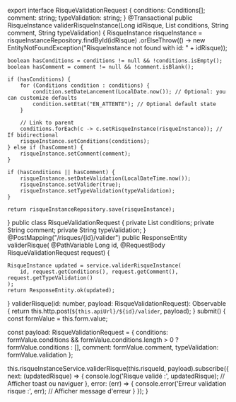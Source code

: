 export interface RisqueValidationRequest {
  conditions: Conditions[];
  comment: string;
  typeValidation: string;
}
@Transactional
public RisqueInstance validerRisqueInstance(Long idRisque, List<Conditions> conditions, String comment, String typeValidation) {
    RisqueInstance risqueInstance = risqueInstanceRepository.findById(idRisque)
            .orElseThrow(() -> new EntityNotFoundException("RisqueInstance not found with id: " + idRisque));

    boolean hasConditions = conditions != null && !conditions.isEmpty();
    boolean hasComment = comment != null && !comment.isBlank();

    if (hasConditions) {
        for (Conditions condition : conditions) {
            condition.setDateLancement(LocalDate.now()); // Optional: you can customize defaults
            condition.setEtat("EN_ATTENTE"); // Optional default state
        }

        // Link to parent
        conditions.forEach(c -> c.setRisqueInstance(risqueInstance)); // If bidirectional
        risqueInstance.setConditions(conditions);
    } else if (hasComment) {
        risqueInstance.setComment(comment);
    }

    if (hasConditions || hasComment) {
        risqueInstance.setDateValidation(LocalDateTime.now());
        risqueInstance.setValider(true);
        risqueInstance.setTypeValidation(typeValidation);
    }

    return risqueInstanceRepository.save(risqueInstance);
}
public class RisqueValidationRequest {
    private List<Conditions> conditions;
    private String comment;
    private String typeValidation;
}
@PostMapping("/risques/{id}/valider")
public ResponseEntity<RisqueInstance> validerRisque(
        @PathVariable Long id,
        @RequestBody RisqueValidationRequest request) {

    RisqueInstance updated = service.validerRisqueInstance(
        id, request.getConditions(), request.getComment(), request.getTypeValidation()
    );
    return ResponseEntity.ok(updated);
}
  validerRisque(id: number, payload: RisqueValidationRequest): Observable<RisqueInstance> {
    return this.http.post<RisqueInstance>(`${this.apiUrl}/${id}/valider`, payload);
  }
  submit() {
  const formValue = this.form.value;

  const payload: RisqueValidationRequest = {
    conditions: formValue.conditions && formValue.conditions.length > 0 ? formValue.conditions : [],
    comment: formValue.comment,
    typeValidation: formValue.validation
  };

  this.risqueInstanceService.validerRisque(this.risqueId, payload).subscribe({
    next: (updatedRisque) => {
      console.log('Risque validé :', updatedRisque);
      // Afficher toast ou naviguer
    },
    error: (err) => {
      console.error('Erreur validation risque :', err);
      // Afficher message d'erreur
    }
  });
}
